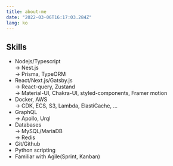 ```yaml
---
title: about-me
date: "2022-03-06T16:17:03.284Z"
lang: ko
---
```




## Skills

- Nodejs/Typescript  
    → Nest.js  
    → Prisma, TypeORM  
- React/Next.js/Gatsby.js  
    → React-query, Zustand  
    → Material-UI, Chakra-UI, styled-components, Framer motion
- Docker, AWS  
    → CDK, ECS, S3, Lambda, ElastiCache, ...  
- GraphQL  
    → Apollo, Urql
- Databases  
    → MySQL/MariaDB  
    → Redis
- Git/Github  
- Python scripting  
- Familiar with Agile(Sprint, Kanban)  

<!-- ## 경험 -->

<!-- ## 개인 프로젝트 -->

<!-- ## 저작물 -->
